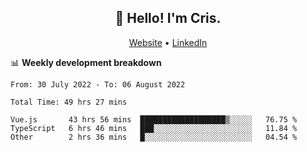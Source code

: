 
<h2 align="center">👋 Hello! I'm Cris.</h2>
<p align="center">
  <a href="https://www.criscunas.dev">Website</a> •
  <a href="https://www.linkedin.com/in/cristophercunas/">LinkedIn</a>
</p>


📊 **Weekly development breakdown**
<!--START_SECTION:waka-->

```text
From: 30 July 2022 - To: 06 August 2022

Total Time: 49 hrs 27 mins

Vue.js       43 hrs 56 mins  ███████████████████▒░░░░░   76.75 %
TypeScript   6 hrs 46 mins   ███░░░░░░░░░░░░░░░░░░░░░░   11.84 %
Other        2 hrs 36 mins   █░░░░░░░░░░░░░░░░░░░░░░░░   04.54 %
```

<!--END_SECTION:waka-->
